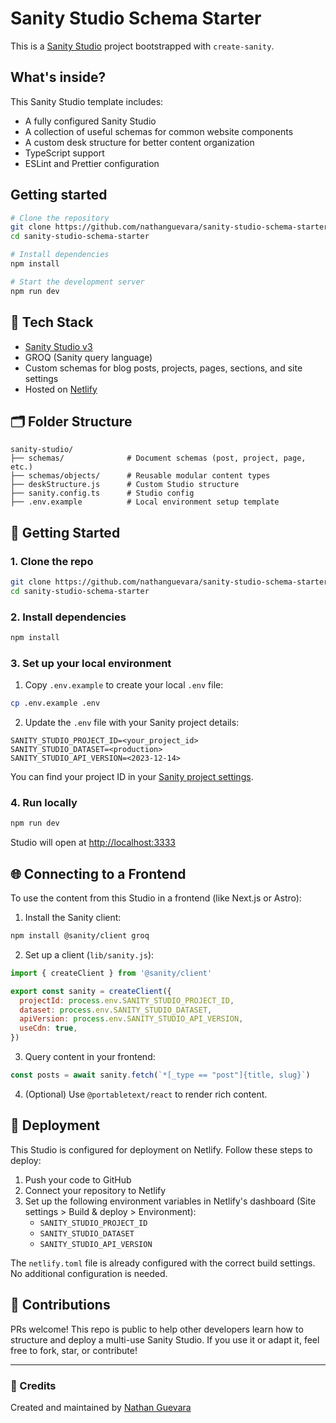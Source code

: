 # Sanity Studio Schema Starter

This is a [Sanity Studio](https://www.sanity.io/) project bootstrapped with `create-sanity`.

## What's inside?

This Sanity Studio template includes:

- A fully configured Sanity Studio
- A collection of useful schemas for common website components
- A custom desk structure for better content organization
- TypeScript support
- ESLint and Prettier configuration

## Getting started

```bash
# Clone the repository
git clone https://github.com/nathanguevara/sanity-studio-schema-starter.git
cd sanity-studio-schema-starter

# Install dependencies
npm install

# Start the development server
npm run dev
```

## 🔧 Tech Stack

- [Sanity Studio v3](https://www.sanity.io/)
- GROQ (Sanity query language)
- Custom schemas for blog posts, projects, pages, sections, and site settings
- Hosted on [Netlify](https://netlify.com)

## 🗂 Folder Structure

```
sanity-studio/
├── schemas/              # Document schemas (post, project, page, etc.)
├── schemas/objects/      # Reusable modular content types
├── deskStructure.js      # Custom Studio structure
├── sanity.config.ts      # Studio config
├── .env.example          # Local environment setup template
```

## 🚀 Getting Started

### 1. Clone the repo

```bash
git clone https://github.com/nathanguevara/sanity-studio-schema-starter.git
cd sanity-studio-schema-starter
```

### 2. Install dependencies

```bash
npm install
```

### 3. Set up your local environment

1. Copy `.env.example` to create your local `.env` file:
```bash
cp .env.example .env
```

2. Update the `.env` file with your Sanity project details:
```env
SANITY_STUDIO_PROJECT_ID=<your_project_id>
SANITY_STUDIO_DATASET=<production>
SANITY_STUDIO_API_VERSION=<2023-12-14>
```

You can find your project ID in your [Sanity project settings](https://www.sanity.io/manage).

### 4. Run locally

```bash
npm run dev
```

Studio will open at [http://localhost:3333](http://localhost:3333)

## 🌐 Connecting to a Frontend

To use the content from this Studio in a frontend (like Next.js or Astro):

1. Install the Sanity client:

```bash
npm install @sanity/client groq
```

2. Set up a client (`lib/sanity.js`):

```js
import { createClient } from '@sanity/client'

export const sanity = createClient({
  projectId: process.env.SANITY_STUDIO_PROJECT_ID,
  dataset: process.env.SANITY_STUDIO_DATASET,
  apiVersion: process.env.SANITY_STUDIO_API_VERSION,
  useCdn: true,
})
```

3. Query content in your frontend:

```js
const posts = await sanity.fetch(`*[_type == "post"]{title, slug}`)
```

4. (Optional) Use `@portabletext/react` to render rich content.

## 🔐 Deployment

This Studio is configured for deployment on Netlify. Follow these steps to deploy:

1. Push your code to GitHub
2. Connect your repository to Netlify
3. Set up the following environment variables in Netlify's dashboard (Site settings > Build & deploy > Environment):
   - `SANITY_STUDIO_PROJECT_ID`
   - `SANITY_STUDIO_DATASET`
   - `SANITY_STUDIO_API_VERSION`

The `netlify.toml` file is already configured with the correct build settings. No additional configuration is needed.

## 🤝 Contributions

PRs welcome! This repo is public to help other developers learn how to structure and deploy a multi-use Sanity Studio. If you use it or adapt it, feel free to fork, star, or contribute!

---

### 📣 Credits

Created and maintained by [Nathan Guevara](https://github.com/nathanguevara)

